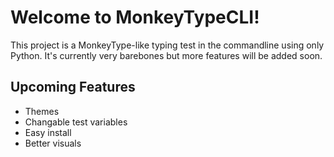 # Welcome to MonkeyTypeCLI!

This project is a MonkeyType-like typing test in the commandline using only Python.
It's currently very barebones but more features will be added soon.

## Upcoming Features
- Themes
- Changable test variables
- Easy install
- Better visuals
